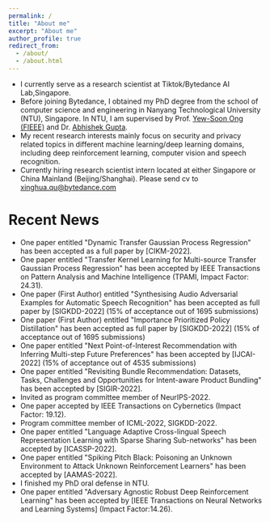 ```yaml
---
permalink: /
title: "About me"
excerpt: "About me"
author_profile: true
redirect_from: 
  - /about/
  - /about.html
---
```


- I currently serve as a research scientist at Tiktok/Bytedance AI Lab,Singapore. 
- Before joining Bytedance, I obtained my PhD degree from the school of computer science and engineering in Nanyang Technological University
(NTU), Singapore. In NTU, I am supervised by Prof. [Yew-Soon Ong (FIEEE)](https://personal.ntu.edu.sg/asysong/home.html) and Dr. [Abhishek Gupta](https://sites.google.com/site/abhishekguptamemecomput/). 
- My recent research interests mainly focus on security and privacy related topics in different machine learning/deep learning domains, including
deep reinforcement learning, computer vision and speech recognition.
- Currently hiring research scientist intern located at either Singapore or China Mainland (Beijing/Shanghai). Please send cv to xinghua.qu@bytedance.com


Recent News
======
- One paper entitled "Dynamic Transfer Gaussian Process Regression" has been accepted as a full paper by [CIKM-2022].
- One paper entitled "Transfer Kernel Learning for Multi-source Transfer Gaussian Process Regression" has been accepted by IEEE Transactions on Pattern Analysis and Machine Intelligence (TPAMI, Impact Factor: 24.31).
- One paper (First Author) entitled "Synthesising Audio Adversarial Examples for Automatic Speech Recognition" has been accepted as full paper by [SIGKDD-2022] (15% of acceptance out of 1695 submissions)
- One paper (First Author) entitled "Importance Prioritized Policy Distillation" has been accepted as full paper by [SIGKDD-2022] (15% of acceptance out of 1695 submissions)
- One paper entitled "Next Point-of-Interest Recommendation with Inferring Multi-step Future Preferences" has been accepted by [IJCAI-2022] (15% of acceptance out of 4535 submissions)
- One paper entitled "Revisiting Bundle Recommendation: Datasets, Tasks, Challenges and Opportunities for Intent-aware Product Bundling" has been accepted by [SIGIR-2022].
- Invited as program committee member of NeurIPS-2022.
- One paper accepted by IEEE Transactions on Cybernetics (Impact Factor: 19.12).
- Program committee member of ICML-2022, SIGKDD-2022.
- One paper entitled "Language Adaptive Cross-lingual Speech Representation Learning with Sparse Sharing Sub-networks" has been accepted by [ICASSP-2022].
- One paper entitled "Spiking Pitch Black: Poisoning an Unknown Environment to Attack Unknown Reinforcement Learners" has been accepted by [AAMAS-2022].
- I finished my PhD oral defense in NTU.
- One paper entitled "Adversary Agnostic Robust Deep Reinforcement Learning" has been accepted by [IEEE Transactions on Neural Networks and Learning Systems] (Impact Factor:14.26).

